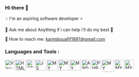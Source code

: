 ### Hi there 👋

:bulb: I'm an aspiring software developer  :star:

:speech_balloon: Ask me about Anything if i can help i'll do my best :man: 

:email: How to reach me: karimbouafif1997@gmail.com

### Languages and Tools : 

<img align="left" alt="Visual Studio Code" width="30px" src="https://user-images.githubusercontent.com/48072325/101243874-642c8180-3703-11eb-88f1-dba4eccf15ca.png" />
<img align="left" alt="HTML 5" width="35px" src="https://user-images.githubusercontent.com/48072325/101243929-ac4ba400-3703-11eb-9b4c-8dcfb7ab0b25.png" />
<img align="left" alt="CSS" width="26px" src="https://user-images.githubusercontent.com/48072325/101243957-d43b0780-3703-11eb-8c32-d1a019bc68f9.png" />
<img align="left" alt="JS" width="35px" src="https://user-images.githubusercontent.com/48072325/101244065-807cee00-3704-11eb-97b4-880ceaa8a732.png" />
<img align="left" alt="MY SQL" width="35px" src="https://user-images.githubusercontent.com/48072325/101244278-c38b9100-3705-11eb-9370-94a98972bdac.png" />
<img align="left" alt="MY SQL" width="35px" src="https://user-images.githubusercontent.com/48072325/101244295-e7e76d80-3705-11eb-87d1-b6cf46e4a60c.png" />
<img align="left" alt="MY SQL" width="35px" src="https://user-images.githubusercontent.com/48072325/101244330-1cf3c000-3706-11eb-92cc-a2cee6cc7625.png" />
<img align="left" alt="ANDROID STUDIO" width="30px" src="https://user-images.githubusercontent.com/48072325/101244110-c934a700-3704-11eb-8612-17a0fabb3e46.jpg" />
<img align="left" alt="PHP STORM" width="30px" src="https://user-images.githubusercontent.com/48072325/101244133-eb2e2980-3704-11eb-8308-f07a4807891c.png" />
<img align="left" alt="MY SQL" width="40px" src="https://user-images.githubusercontent.com/48072325/101244157-1284f680-3705-11eb-9820-ef8c94fa496c.png" />
<img align="left" alt="MY SQL" width="30px" src="https://user-images.githubusercontent.com/48072325/101244200-46f8b280-3705-11eb-871d-8b988f1a7be9.png" />
<img align="left" alt="MY SQL" width="30px" src="https://user-images.githubusercontent.com/48072325/101244224-6abbf880-3705-11eb-942f-05640d3ac611.png" />

